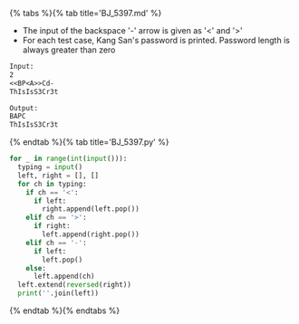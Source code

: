 {% tabs %}{% tab title='BJ_5397.md' %}

* The input of the backspace '-' arrow is given as '<' and '>'
* For each test case, Kang San's password is printed. Password length is always greater than zero

```txt
Input:
2
<<BP<A>>Cd-
ThIsIsS3Cr3t

Output:
BAPC
ThIsIsS3Cr3t
```

{% endtab %}{% tab title='BJ_5397.py' %}

```py
for _ in range(int(input())):
  typing = input()
  left, right = [], []
  for ch in typing:
    if ch == '<':
      if left:
        right.append(left.pop())
    elif ch == '>':
      if right:
        left.append(right.pop())
    elif ch == '-':
      if left:
        left.pop()
    else:
      left.append(ch)
  left.extend(reversed(right))
  print(''.join(left))
```

{% endtab %}{% endtabs %}
